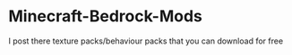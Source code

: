 # Minecraft-Bedrock-Mods
I post there texture packs/behaviour packs that you can download for free 
